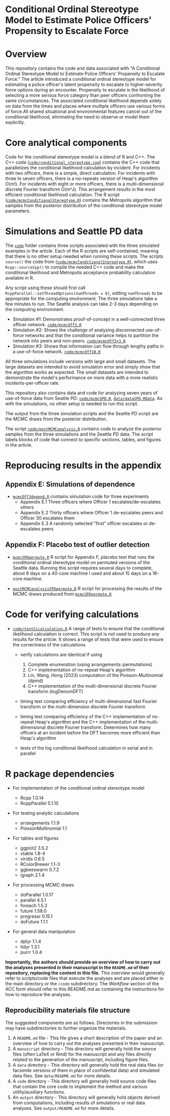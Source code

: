 Conditional Ordinal Stereotype Model to Estimate Police Officers' Propensity to Escalate Force
================

# Overview
This repository contains the code and data associated with "A Conditional Ordinal Stereotype Model to Estimate Police Officers' Propensity to Escalate Force." The article introduced a conditional ordinal stereotype model for estimating a police officer's latent propensity to escalate to higher-severity force options during an encounter. Propensity to escalate is the likelihood of selecting a more serious force category than peer officers confronting the same circumstances. The associated conditional likelihood depends solely on data from the times and places where multiple officers use various forms of force.All shared situational and environmental features cancel out of the conditional likelihood, eliminating the need to observe or model them explicitly.

# Core analytical components

Code for the conditional stereotype model is a blend of R and C++. The C++ code ([`code/conditional_stereotype.cpp`](code/conditional_stereotype.cpp)) contains the C++ code that parallelizes the conditional likelihood calculation by incident. For incidents with two officers, there is a simple, direct calculation. For incidents with three to seven officers, there is a no-repeats version of Heap's algorithm O(m!). For incidents with eight or more officers, there is a multi-dimensional discrete Fourier transform O(m^J). This arrangement results in the most efficient conditional likelihood calculation. The R script ([`code/mcmcConditionalStereotype.R`](code/mcmcConditionalStereotype.R)) contains the Metropolis algorithm that samples from the posterior distribution of the conditional stereotype model parameters.

# Simulations and Seattle PD data

The [`code`](code/) folder contains three scripts associated with the three simulated examples in the article. Each of the R scripts are self-contained, meaning that there is no other setup needed when running these scripts. The scripts `source()` the code from ([`code/mcmcConditionalStereotype.R`](code/mcmcConditionalStereotype.R)), which uses `Rcpp::sourceCpp()` to compile the needed C++ code and make the conditional likelihood and Metropolis acceptance probability calculation available in R. 

Any script using these should first call `RcppParallel::setThreadOptions(numThreads = 8)`, editing `numThreads` to be appropriate for the computing environment. The three simulations take a few minutes to run. The Seattle analysis can take 2-3 days depending on the computing environment.

- Simulation #1: Demonstrates proof-of-concept in a well-connected three officer network. [`code/mcmcOff3.R`](code/mcmcOff3.R)
- Simulation #2: Shows the challenge of analyzing disconnected use-of-force networks and that the conditional variance helps to partition the network into peers and non-peers. [`code/mcmcOff3+3.R`](code/mcmcOff3+3.R)
- Simulation #3: Shows that information can flow through lengthy paths in a use-of-force network. [`code/mcmcOff10.R`](code/mcmcOff10.R)

All three simulations include versions with large and small datasets. The large datasets are intended to avoid simulation error and simply show that the algorithm works as expected. The small datasets are intended to demonstrate the model's performance on more data with a more realistic incidents-per-officer rate.

This repository also contains data and code for analyzing seven years of use-of-force data from Seattle PD: [`code/mcmcSPD.R`](code/mcmcSPD.R), [`data/dataSPD.RData`](data/dataSPD.RData). As with the simulations, no other setup is needed to run this script.

The output from the three simulation scripts and the Seattle PD script are the MCMC draws from the posterior distribution.

The script [`code/postMCMCanalysis.R`](code/postMCMCanalysis.R) contains code to analyze the posterior samples from the three simulations and the Seattle PD data. The script labels blocks of code that connect to specific sections, tables, and figures in the article.

# Reproducing results in the appendix

## Appendix E: Simulations of dependence

- [`mcmcOff3depend.R`](mcmcOff3depend.R) contains simulation code for three experiments
    - Appendix E.1 Three officers where Officer 1 escalates/de-escalates others
    - Appendix E.2 Thirty officers where Officer 1 de-escalates peers and Officer 30 escalates them
    - Appendix E.3 A randomly selected "first" officer escalates or de-escalates peers

## Appendix F: Placebo test of outlier detection

- [`mcmcSPDpermute.R`](mcmcSPDpermute.R) R script for Appendix F, placebo test that runs the conditional ordinal stereotype model on permuted versions of the Seattle data. Running this script requires several days to complete, about 8 days on a 40-core machine I used and about 15 days on a 16-core machine.

- [`postMCMCanalysisSPDpermute.R`](postMCMCanalysisSPDpermute.R) R script for processing the results of the MCMC draws produced from [`mcmcSPDpermute.R`](mcmcSPDpermute.R)


# Code for verifying calculations

- [`code/testCLcalculation.R`](code/testCLcalculation.R) A range of tests to ensure that the conditional likelihood calculation is correct. This script is not used to produce any results for the article. It shows a range of tests that were used to ensure the correctness of the calculations

    - verify calculations are identical if using 
        1. Complete enumeration (using arrangements::permutations)
        2. C++ implementation of no-repeat Heap's algorithm
        3. Lin, Wang, Hong (2023) computation of the Poisson-Multinomial (dpmd)
        4. C++ implementation of the multi-dimensional discrete Fourier transform (logDenomDFT)

    - timing test comparing efficiency of multi-dimensional fast Fourier transform or the multi-dimension discrete Fourier transform
    
    - timing test comparing efficiency of the C++ implementation of no-repeat Heap's algorithm and the C++ implementation of the multi-dimensional discrete Fourier transform. Determines how many officers at an incident before the DFT becomes more efficient than Heap's algorithm
    
    - tests of the log conditional likelihood calculation in serial and in parallel


# R package dependencies

- For implementation of the conditional ordinal stereotype model
    - Rcpp 1.0.14
    - RcppParallel 5.1.10
    
- For testing analytic calculations
    - arrangements 1.1.9
    - PoissonMultinomial 1.1

- For tables and figures
    - ggplot2 3.5.2
    - xtable 1.8-4
    - viridis 0.6.5
    - RColorBrewer 1.1-3
    - ggbeeswarm 0.7.2
    - igraph 2.1.4

- For processing MCMC draws
    - doParallel 1.0.17
    - parallel 4.5.1
    - foreach 1.5.2
    - future 1.58.0
    - progressr 0.15.1
    - doFuture 1.1.1

- For general data manipulation
    - dplyr 1.1.4
    - tidyr 1.3.1
    - purrr 1.0.4


**Importantly, the authors should provide an overview of how to carry
out the analyses presented in their manuscript in the `README.md` of their
repository, replacing the content in this file.** This overview would
generally refer to scripts/code files that execute the analyses and are
placed either in the main directory or the `/code` subdirectory. The
*Workflow* section of the ACC form should refer to this README.md as
containing the instructions for how to reproduce the analyses.

## Reproducibility materials file structure

The suggested components are as follows. Directories in the submission may have subdirectories to
further organize the materials.

1.  A `README.md` file - This file gives a short description of the
    paper and an overview of how to carry out the analyses presented in their manuscript.
2.  A `manuscript` directory - This directory will generally hold the source files
    (often LaTeX or Rmd) for the manuscript and any files directly related to the
    generation of the manuscript, including figure files.
3.  A `data` directory - This directory will generally hold the real data files 
    (or facsimile versions of them in place of confidential data) and simulated data files.
    See `data/README.md` for more details. 
4.  A `code` directory - This directory will generally hold 
    source code files that contain the core code to implement the method and various utility/auxiliary functions.
5.  An `output` directory - This directory will generally hold objects derived
    from computations, including results of simulations or real data analyses. See `output/README.md` for more details.

